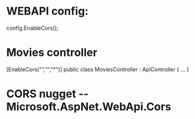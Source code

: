 # WEBAPI config:
config.EnableCors();

# Movies controller
[EnableCors("*","*","*")]
public class MoviesController : ApiController
{ ... }

# CORS nugget -- Microsoft.AspNet.WebApi.Cors
